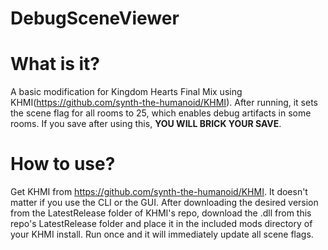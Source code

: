 # DebugSceneViewer

# What is it?

A basic modification for Kingdom Hearts Final Mix using KHMI(https://github.com/synth-the-humanoid/KHMI). After running, it sets the scene flag for all rooms to 25, which enables debug artifacts in some rooms. If you save after using this, **YOU WILL BRICK YOUR SAVE**.

# How to use?

Get KHMI from https://github.com/synth-the-humanoid/KHMI. It doesn't matter if you use the CLI or the GUI. After downloading the desired version from the LatestRelease folder of KHMI's repo, download the .dll from this repo's LatestRelease folder and place it in the included mods directory of your KHMI install. Run once and it will immediately update all scene flags.
